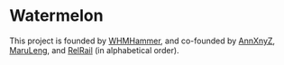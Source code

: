 # Watermelon

This project is founded by [WHMHammer](https://github.com/WHMHammer), and co-founded by [AnnXnyZ](https://github.com/AnnXnyZ), [MaruLeng](https://github.com/MaruLeng), and [RelRail](https://github.com/ReLRail) (in alphabetical order).
